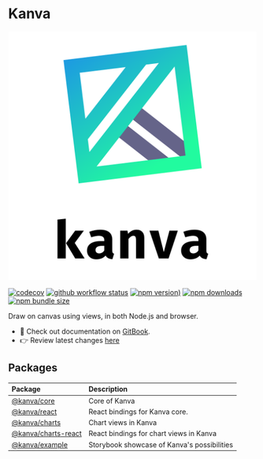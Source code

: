 # Kanva

![Kanva](docs/assets/kanva.svg)

 [![codecov](https://img.shields.io/codecov/c/github/sonnen/kanva)](https://codecov.io/gh/headline-1/coolio)
 [![github workflow status](https://img.shields.io/github/workflow/status/sonnen/kanva/Release)](https://github.com/sonnen/kanva/actions?query=workflow%3ARelease)
 [![npm version](https://img.shields.io/npm/v/@kanva/core))](https://www.npmjs.com/package/@kanva/core)
 [![npm downloads](https://img.shields.io/npm/dm/@kanva/core)](https://www.npmjs.com/package/@kanva/core)
 [![npm bundle size](https://img.shields.io/bundlephobia/minzip/@kanva/core?label=min%20gzipped%20size)](https://www.npmjs.com/package/@kanva/core)

 Draw on canvas using views, in both Node.js and browser.

* 📝 Check out documentation on [GitBook](https://kanva.headline-1.dev).
* 👉 Review latest changes [here](./CHANGELOG.md)

## Packages

| Package | Description |
| :--- | :--- |
| [@kanva/core](core/getting-started.md) | Core of Kanva |
| [@kanva/react](react/getting-started.md) | React bindings for Kanva core. |
| [@kanva/charts](charts/getting-started.md) | Chart views in Kanva |
| [@kanva/charts-react](charts-react/getting-started.md) | React bindings for chart views in Kanva |
| [@kanva/example](example/getting-started.md) | Storybook showcase of Kanva's possibilities |
